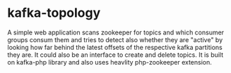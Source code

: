 kafka-topology
==============

A simple web application scans zookeeper for topics and which consumer groups consum them and tries to detect also whether they are "active" by looking how far behind the latest offsets of the respective kafka partitions they are. It could also be an interface to create and delete topics.
It is built on kafka-php library and also uses heavlity php-zookeeper extension.
